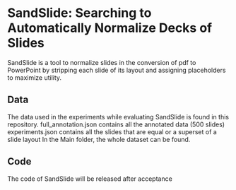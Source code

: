 # SandSlide: Searching to Automatically Normalize Decks of Slides

SandSlide is a tool to normalize slides in the conversion of pdf to PowerPoint by stripping each slide of its layout and assigning placeholders to maximize utility. 
## Data

The data used in the experiments while evaluating SandSlide is found in this repository.
full_annotation.json contains all the annotated data (500 slides)
experiments.json contains all the slides that are equal or a superset of a slide layout
In the Main folder, the whole dataset can be found.

## Code
The code of SandSlide will be released after acceptance
